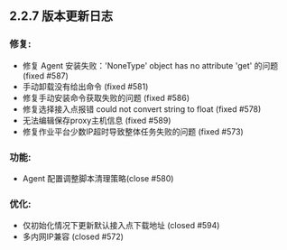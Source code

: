 
## 2.2.7 版本更新日志


### 修复: 
  * 修复 Agent 安装失败：'NoneType' object has no attribute 'get' 的问题 (fixed #587)
  * 手动卸载没有给出命令 (fixed #581)
  * 修复手动安装命令获取失败的问题 (fixed #586)
  * 修复选择接入点报错 could not convert string to float (fixed #578)
  * 无法编辑保存proxy主机信息 (fixed #589)
  * 修复作业平台少数IP超时导致整体任务失败的问题 (fixed #573)

### 功能: 
  * Agent 配置调整脚本清理策略(close #580)

### 优化: 
  * 仅初始化情况下更新默认接入点下载地址 (closed #594)
  * 多内网IP兼容 (closed #572)
